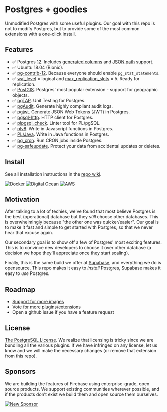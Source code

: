 # Postgres + goodies

Unmodified Postgres with some useful plugins. Our goal with this repo is not to modify Postgres, but to provide some of the most common extensions with a one-click install.

## Features

- ✅ Postgres [12](https://www.postgresql.org/about/news/1976/). Includes [generated columns](https://www.postgresql.org/docs/12/ddl-generated-columns.html) and [JSON path](https://www.postgresql.org/docs/12/functions-json.html#FUNCTIONS-SQLJSON-PATH) support.
- ✅ Ubuntu 18.04 (Bionic).
- ✅ [pg-contrib-12](https://www.postgresql.org/docs/12/contrib.html). Because everyone should enable `pg_stat_statements`.
- ✅ [wal_level](https://www.postgresql.org/docs/current/runtime-config-wal.html) = logical and [max_replication_slots](https://www.postgresql.org/docs/current/runtime-config-replication.html) = 5. Ready for replication.
- ✅ [PostGIS](https://postgis.net/). Postgres' most popular extension - support for geographic objects.
- ✅ [pgTAP](https://pgtap.org/). Unit Testing for Postgres.
- ✅ [pgAudit](https://www.pgaudit.org/). Generate highly compliant audit logs.
- ✅ [pgjwt](https://github.com/michelp/pgjwt). Generate JSON Web Tokens (JWT) in Postgres.
- ✅ [pgsql-http](https://github.com/pramsey/pgsql-http). HTTP client for Postgres.
- ✅ [plpgsql_check](https://github.com/okbob/plpgsql_check). Linter tool for PL/pgSQL.
- ✅ [plv8](https://github.com/plv8/plv8). Write in Javascript functions in Postgres.
- ✅ [PL/Java](https://github.com/tada/pljaval). Write in Java functions in Postgres.
- ✅ [pg_cron](https://github.com/citusdata/pg_cron). Run CRON jobs inside Postgres.
- ✅ [pg-safeupdate](https://github.com/eradman/pg-safeupdate). Protect your data from accidental updates or deletes.

## Install

See all installation instructions in the [repo wiki](https://github.com/supabase/postgres/wiki).

[![Docker](https://github.com/supabase/postgres/blob/master/docs/img/docker.png)](https://github.com/supabase/postgres/wiki/Docker)
[![Digital Ocean](https://github.com/supabase/postgres/blob/master/docs/img/digital-ocean.png)](https://github.com/supabase/postgres/wiki/Digital-Ocean)
[![AWS](https://github.com/supabase/postgres/blob/master/docs/img/aws.png)](https://github.com/supabase/postgres/wiki/AWS-EC2)

## Motivation

After talking to a lot of techies, we've found that most believe Postgres is the best (operational) database but they _still_ choose other databases. This is overwhelmingly because "the other one was quicker/easier". Our goal is to make it fast and simple to get started with Postgres, so that we never hear that excuse again.

Our secondary goal is to show off a few of Postgres' most exciting features. This is to convince new developers to choose it over other database (a decision we hope they'll appreciate once they start scaling).

Finally, this is the same build we offer at [Supabase](https://supabase.io), and everything we do is opensource. This repo makes it easy to _install_ Postgres, Supabase makes it easy to _use_ Postgres.

## Roadmap

- [Support for more images](https://github.com/supabase/postgres/issues/4)
- [Vote for more plugins/extensions](https://github.com/supabase/postgres/issues/5)
- Open a github issue if you have a feature request

## License

[The PostgreSQL License](https://opensource.org/licenses/postgresql). We realize that licensing is tricky since we are bundling all the various plugins. If we have infringed on any license, let us know and we will make the necessary changes (or remove that extension from this repo).

## Sponsors

We are building the features of Firebase using enterprise-grade, open source products. We support existing communities wherever possible, and if the products don’t exist we build them and open source them ourselves. 

[![New Sponsor](https://user-images.githubusercontent.com/10214025/90518111-e74bbb00-e198-11ea-8f88-c9e3c1aa4b5b.png)](https://github.com/sponsors/supabase)
